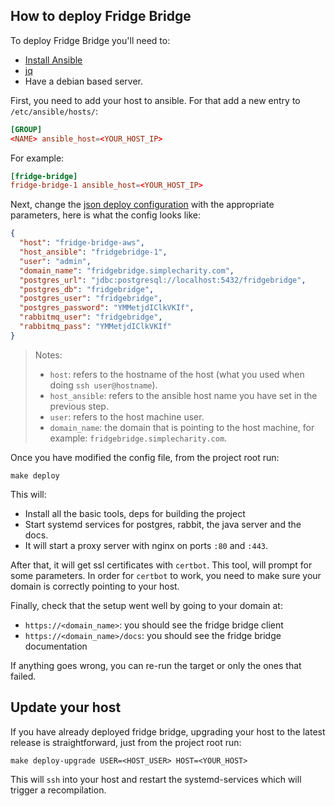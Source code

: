 ## How to deploy Fridge Bridge

To deploy Fridge Bridge you'll need to:

- [Install Ansible](https://docs.ansible.com/ansible/latest/installation_guide/intro_installation.html)
- [jq](https://jqlang.github.io/jq/download/)
- Have a debian based server.

First, you need to add your host to ansible. For that add a new entry to `/etc/ansible/hosts/`:

```conf
[GROUP]
<NAME> ansible_host=<YOUR_HOST_IP>
```

For example:

```conf
[fridge-bridge]
fridge-bridge-1 ansible_host=<YOUR_HOST_IP>
```

Next, change the [json deploy configuration](https://vscode.dev/github/Lisandrogq/DDS-Grupo11/blob/deploy-infra/anual/infra/scripts/deploy-conf.json#L1-L13) with the appropriate parameters, here is what the config looks like:

```json
{
  "host": "fridge-bridge-aws",
  "host_ansible": "fridgebridge-1",
  "user": "admin",
  "domain_name": "fridgebridge.simplecharity.com",
  "postgres_url": "jdbc:postgresql://localhost:5432/fridgebridge",
  "postgres_db": "fridgebridge",
  "postgres_user": "fridgebridge",
  "postgres_password": "YMMetjdIClkVKIf",
  "rabbitmq_user": "fridgebridge",
  "rabbitmq_pass": "YMMetjdIClkVKIf"
}
```

> Notes:
>
> - `host`: refers to the hostname of the host (what you used when doing `ssh user@hostname`).
> - `host_ansible`: refers to the ansible host name you have set in the previous step.
> - `user`: refers to the host machine user.
> - `domain_name`: the domain that is pointing to the host machine, for example: `fridgebridge.simplecharity.com`.

Once you have modified the config file, from the project root run:

```shell
make deploy
```

This will:

- Install all the basic tools, deps for building the project
- Start systemd services for postgres, rabbit, the java server and the docs.
- It will start a proxy server with nginx on ports `:80` and `:443`.

After that, it will get ssl certificates with `certbot`. This tool, will prompt for some parameters. In order for `certbot` to work, you need to make sure your domain is correctly pointing to your host.

Finally, check that the setup went well by going to your domain at:

- `https://<domain_name>`: you should see the fridge bridge client
- `https://<domain_name>/docs`: you should see the fridge bridge documentation

If anything goes wrong, you can re-run the target or only the ones that failed.

## Update your host

If you have already deployed fridge bridge, upgrading your host to the latest release is straightforward, just from the project root run:

```shell
make deploy-upgrade USER=<HOST_USER> HOST=<YOUR_HOST>
```

This will `ssh` into your host and restart the systemd-services which will trigger a recompilation.
